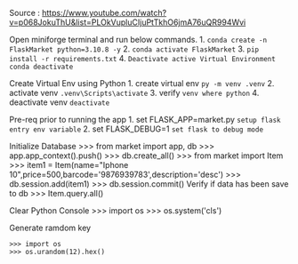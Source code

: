 Source : https://www.youtube.com/watch?v=p068JokuThU&list=PLOkVupluCIjuPtTkhO6jmA76uQR994Wvi

Open miniforge terminal and run below commands.
    1. `conda create -n FlaskMarket python=3.10.8 -y`
    2. `conda activate FlaskMarket`
    3. `pip install -r requirements.txt`
    4. `Deactivate active Virtual Environment` `conda deactivate`

Create Virtual Env using Python
    1. create virtual env `py -m venv .venv`
    2. activate venv `.venv\Scripts\activate`
    3. verify `venv where python`
    4. deactivate venv `deactivate`


Pre-req prior to running the app
    1. set FLASK_APP=market.py `setup flask entry env variable`
    2. set FLASK_DEBUG=1 `set flask to debug mode`


Initialize Database
    >>> from market import app, db
    >>> app.app_context().push()
    >>> db.create_all()
    >>> from market import Item
    >>> item1 = Item(name="Iphone 10",price=500,barcode='9876939783',description='desc')
    >>> db.session.add(item1)
    >>> db.session.commit()
Verify if data has been save to db
    >>> Item.query.all()

Clear Python Console
    >>> import os
    >>> os.system('cls')

Generate ramdom key

    >>> import os
    >>> os.urandom(12).hex()